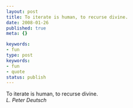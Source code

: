 ```yaml
---
layout: post
title: To iterate is human, to recurse divine.
date: 2008-01-26
published: true
meta: {}

keywords:
- fun
type: post
keywords:
- fun
- quote
status: publish
---
```

To iterate is human, to recurse divine.<br />_L. Peter Deutsch_
